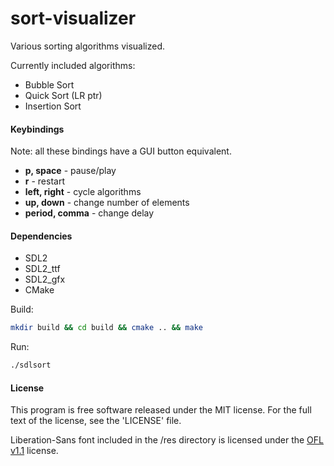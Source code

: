 <h1 style="text-allign: center;">sort-visualizer</h1>

Various sorting algorithms visualized.

Currently included algorithms:

- Bubble Sort
- Quick Sort (LR ptr)
- Insertion Sort

#### Keybindings

Note: all these bindings have a GUI button equivalent.

- **p, space** - pause/play
- **r** - restart
- **left, right** - cycle algorithms
- **up, down** - change number of elements
- **period, comma** - change delay

#### Dependencies

- SDL2
- SDL2_ttf
- SDL2_gfx
- CMake

Build:

```bash
mkdir build && cd build && cmake .. && make
```

Run:

```bash
./sdlsort
```

#### License

This program is free software released under the MIT license.
For the full text of the license, see the 'LICENSE' file.

Liberation-Sans font included in the /res directory is licensed under the [OFL v1.1](https://github.com/liberationfonts/liberation-fonts/blob/main/LICENSE) license.
